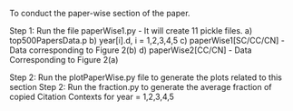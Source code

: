 To conduct the paper-wise section of the paper. 

Step 1: Run the file paperWise1.py
		- It will create 11 pickle files. 
			a) top500PapersData.p 
			b) year[i].d, i = 1,2,3,4,5
			c) paperWise1[SC/CC/CN] - Data corresponding to Figure 2(b)
			d) paperWise2[CC/CN] - Data Corresponding to Figure 2(a)

Step 2: Run the plotPaperWise.py file to generate the plots related to this section
Step 2: Run the fraction.py to generate the average fraction of copied Citation Contexts for year = 1,2,3,4,5
